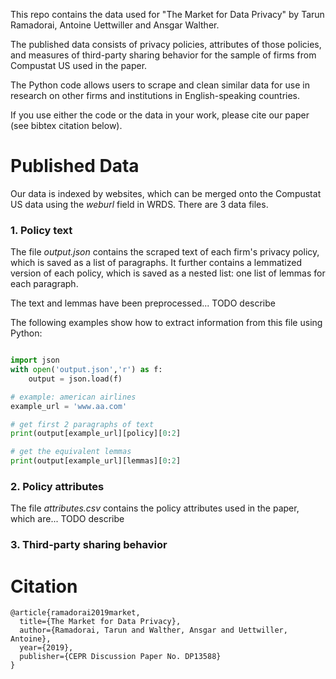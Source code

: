 This repo contains the data used for "The Market for Data Privacy" by Tarun Ramadorai, Antoine Uettwiller and Ansgar Walther. 

The published data consists of privacy policies, attributes of those policies, 
and measures of third-party sharing behavior
for the sample of firms from Compustat US used in the paper.

The Python code allows users to scrape and clean similar data 
for use in research on other firms and institutions in English-speaking countries.

If you use either the code or the data in your work, please cite our paper (see bibtex citation below).


# Published Data

Our data is indexed by websites, which can be merged onto the Compustat US data using the *weburl* field in WRDS. 
There are 3 data files.

### 1. Policy text

The file *output.json* contains the scraped text of each firm's privacy policy, which is saved as a list of paragraphs.
It further contains a lemmatized version of each policy, which is saved as a nested list: 
one list of lemmas for each paragraph. 

The text and lemmas have been preprocessed... TODO describe

The following examples show how to extract information from this file using Python:

```python

import json
with open('output.json','r') as f:
    output = json.load(f)

# example: american airlines
example_url = 'www.aa.com'

# get first 2 paragraphs of text
print(output[example_url][policy][0:2]

# get the equivalent lemmas
print(output[example_url][lemmas][0:2]
```

### 2. Policy attributes

The file *attributes.csv* contains the policy attributes used in the paper, which are... TODO describe

### 3. Third-party sharing behavior



# Citation

```
@article{ramadorai2019market,
  title={The Market for Data Privacy},
  author={Ramadorai, Tarun and Walther, Ansgar and Uettwiller, Antoine},
  year={2019},
  publisher={CEPR Discussion Paper No. DP13588}
}
```
